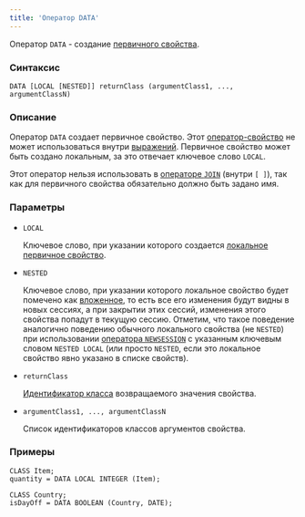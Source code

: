 ```yaml
---
title: 'Оператор DATA'
---
```


Оператор `DATA` - создание [первичного свойства](Data_properties_DATA.md).

### Синтаксис

    DATA [LOCAL [NESTED]] returnClass (argumentClass1, ..., argumentClassN)

### Описание

Оператор `DATA` создает первичное свойство. Этот [оператор-свойство](Property_operators_paradigm.md) не может использоваться внутри [выражений](Expression.md). Первичное свойство может быть создано локальным, за это отвечает ключевое слово `LOCAL`. 

Этот оператор нельзя использовать в [операторе `JOIN`](JOIN_operator.md) (внутри `[ ]`), так как для первичного свойства обязательно должно быть задано имя.

### Параметры

- `LOCAL`

    Ключевое слово, при указании которого создается [локальное первичное свойство](Data_properties_DATA.md#Сессионныепервичныесвойства-broken). 

- `NESTED`

    Ключевое слово, при указании которого локальное свойство будет помечено как [вложенное](Session_management.md), то есть все его изменения будут видны в новых сессиях, а при закрытии этих сессий, изменения этого свойства попадут в текущую сессию. Отметим, что такое поведение аналогично поведению обычного локального свойства (не `NESTED`) при использовании [оператора `NEWSESSION`](NEWSESSION_operator.md) с указанным ключевым словом `NESTED LOCAL` (или просто `NESTED`, если это локальное свойство явно указано в списке свойств).

- `returnClass`

    [Идентификатор класса](IDs.md#classid-broken) возвращаемого значения свойства. 

- `argumentClass1, ..., argumentClassN`

    Список идентификаторов классов аргументов свойства. 

### Примеры

```lsf
CLASS Item;
quantity = DATA LOCAL INTEGER (Item);

CLASS Country;
isDayOff = DATA BOOLEAN (Country, DATE);
```
